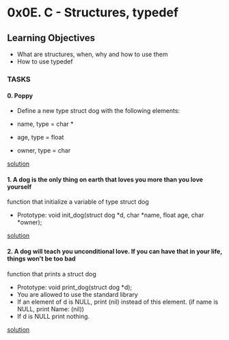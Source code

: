 # 0x0E. C - Structures, typedef

## Learning Objectives
- What are structures, when, why and how to use them
- How to use typedef

### TASKS
#### 0. Poppy
- Define a new type struct dog with the following elements:

- name, type = char *
- age, type = float
- owner, type = char 


[solution](/0x0E-structures_typedef/dog.h)

#### 1. A dog is the only thing on earth that loves you more than you love yourself
function that initialize a variable of type struct dog

- Prototype: void init_dog(struct dog *d, char *name, float age, char *owner);

[solution](/0x0E-structures_typedef/1-init_dog.c)

#### 2. A dog will teach you unconditional love. If you can have that in your life, things won't be too bad
function that prints a struct dog

- Prototype: void print_dog(struct dog *d);
- You are allowed to use the standard library
- If an element of d is NULL, print (nil) instead of this element. (if name is NULL, print Name: (nil))
- If d is NULL print nothing.

[solution](/0x0E-structures_typedef/2-print_dog.c)

